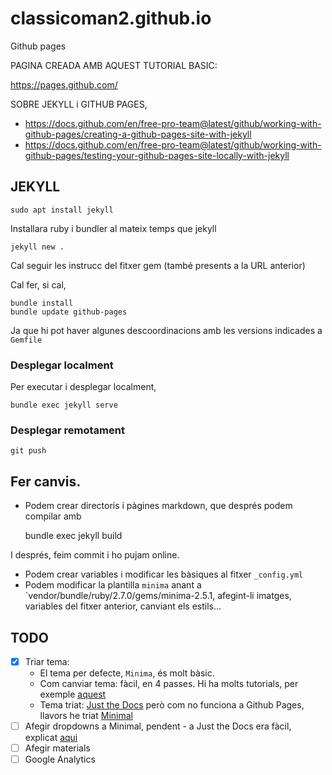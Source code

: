 # classicoman2.github.io
Github pages

PAGINA CREADA AMB AQUEST TUTORIAL BASIC:    

https://pages.github.com/

SOBRE JEKYLL i GITHUB PAGES,

- https://docs.github.com/en/free-pro-team@latest/github/working-with-github-pages/creating-a-github-pages-site-with-jekyll
- https://docs.github.com/en/free-pro-team@latest/github/working-with-github-pages/testing-your-github-pages-site-locally-with-jekyll

## JEKYLL

    sudo apt install jekyll

Installara ruby i bundler al mateix temps que jekyll

    jekyll new . 

Cal seguir les instrucc del fitxer gem (també presents a la URL anterior)

Cal fer, si cal,

    bundle install
    bundle update github-pages

Ja que hi pot haver algunes descoordinacions amb les versions indicades a `Gemfile`

### Desplegar localment

Per executar i desplegar localment, 

    bundle exec jekyll serve

### Desplegar remotament

    git push

## Fer canvis.

- Podem crear directoris i pàgines markdown, que després podem compilar amb 

    bundle exec jekyll build

I després, feim commit i ho pujam online. 

- Podem crear variables i modificar les bàsiques al fitxer `_config.yml`
- Podem modificar la plantilla `minima` anant a `vendor/bundle/ruby/2.7.0/gems/minima-2.5.1, afegint-li imatges, variables del fitxer anterior, canviant els estils...

## TODO
- [x] Triar tema:
  - El tema per defecte, `Minima`, és molt bàsic.
  - Com canviar tema: fàcil, en 4 passes. Hi ha molts tutorials, per exemple [aquest](https://www.inmotionhosting.com/support/website/jekyll/how-to-change-your-jekyll-theme-with-rubygems/)
  - Tema triat: [Just the Docs](https://jekyllthemes.io/theme/just-the-docs) però com no funciona a Github Pages, llavors he triat [Minimal](https://github.com/pages-themes/minimal)
- [ ] Afegir dropdowns a Minimal, pendent - a Just the Docs era fàcil, explicat [aqui](https://pmarsceill.github.io/just-the-docs/docs/navigation-structure/#pages-with-children)
- [ ] Afegir materials
- [ ] Google Analytics
